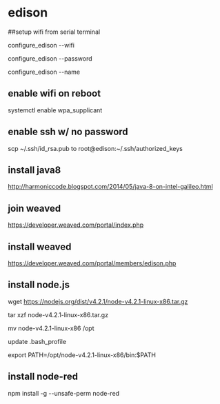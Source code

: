 # edison

##setup wifi from serial terminal

configure_edison --wifi

configure_edison --password

configure_edison --name

## enable wifi on reboot
systemctl enable wpa_supplicant

## enable ssh w/ no password
scp ~/.ssh/id_rsa.pub to root@edison:~/.ssh/authorized_keys

## install java8
http://harmoniccode.blogspot.com/2014/05/java-8-on-intel-galileo.html

## join weaved 
https://developer.weaved.com/portal/index.php

## install weaved
https://developer.weaved.com/portal/members/edison.php

## install node.js
wget https://nodejs.org/dist/v4.2.1/node-v4.2.1-linux-x86.tar.gz

tar xzf node-v4.2.1-linux-x86.tar.gz

mv node-v4.2.1-linux-x86 /opt

update .bash_profile

export PATH=/opt/node-v4.2.1-linux-x86/bin:$PATH

## install node-red
npm install -g --unsafe-perm node-red
